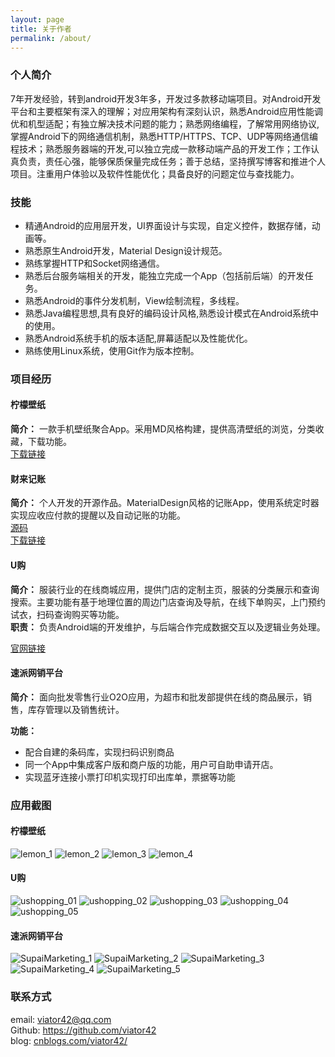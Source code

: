 ```yaml
---
layout: page
title: 关于作者
permalink: /about/
---
```


### 个人简介    
7年开发经验，转到android开发3年多，开发过多款移动端项目。对Android开发平台和主要框架有深入的理解；对应用架构有深刻认识，熟悉Android应用性能调优和机型适配；有独立解决技术问题的能力；熟悉网络编程，了解常用网络协议,掌握Android下的网络通信机制，熟悉HTTP/HTTPS、TCP、UDP等网络通信编程技术；熟悉服务器端的开发,可以独立完成一款移动端产品的开发工作；工作认真负责，责任心强，能够保质保量完成任务；善于总结，坚持撰写博客和推进个人项目。注重用户体验以及软件性能优化；具备良好的问题定位与查找能力。    

### 技能

* 精通Android的应用层开发，UI界面设计与实现，自定义控件，数据存储，动画等。
* 熟悉原生Android开发，Material Design设计规范。
* 熟练掌握HTTP和Socket网络通信。
* 熟悉后台服务端相关的开发，能独立完成一个App（包括前后端）的开发任务。
* 熟悉Android的事件分发机制，View绘制流程，多线程。
* 熟悉Java编程思想,具有良好的编码设计风格,熟悉设计模式在Android系统中的使用。
* 熟悉Android系统手机的版本适配,屏幕适配以及性能优化。
* 熟练使用Linux系统，使用Git作为版本控制。

### 项目经历

#### 柠檬壁纸    
__简介：__ 一款手机壁纸聚合App。采用MD风格构建，提供高清壁纸的浏览，分类收藏，下载功能。    
[下载链接](http://7xj4vv.com1.z0.glb.clouddn.com/Lemon_v1.0.apk)    

#### 财来记账    
__简介：__ 个人开发的开源作品。MaterialDesign风格的记账App，使用系统定时器实现应收应付款的提醒以及自动记账的功能。    
[源码](https://github.com/viator42/ErikaNote)    
[下载链接](http://android.myapp.com/myapp/detail.htm?apkName=com.viator42.erikanote)    

#### U购    
__简介：__ 服装行业的在线商城应用，提供门店的定制主页，服装的分类展示和查询搜索。主要功能有基于地理位置的周边门店查询及导航，在线下单购买，上门预约试衣，扫码查询购买等功能。    
__职责：__ 负责Android端的开发维护，与后端合作完成数据交互以及逻辑业务处理。

[官网链接](http://ugouchina.com/)

#### 速派网销平台    
__简介：__ 面向批发零售行业O2O应用，为超市和批发部提供在线的商品展示，销售，库存管理以及销售统计。   

__功能：__

* 配合自建的条码库，实现扫码识别商品
* 同一个App中集成客户版和商户版的功能，用户可自助申请开店。
* 实现蓝牙连接小票打印机实现打印出库单，票据等功能

### 应用截图

#### 柠檬壁纸    
![lemon_1](http://7xj4vv.com1.z0.glb.clouddn.com/lemon_1.jpg)
![lemon_2](http://7xj4vv.com1.z0.glb.clouddn.com/lemon_2.jpg)
![lemon_3](http://7xj4vv.com1.z0.glb.clouddn.com/lemon_3.jpg)
![lemon_4](http://7xj4vv.com1.z0.glb.clouddn.com/lemon_4.jpg)

#### U购    
![ushopping_01](http://7xj4vv.com1.z0.glb.clouddn.com/ushopping_01.jpg)
![ushopping_02](http://7xj4vv.com1.z0.glb.clouddn.com/ushopping_02.jpg)
![ushopping_03](http://7xj4vv.com1.z0.glb.clouddn.com/ushopping_03.jpg)
![ushopping_04](http://7xj4vv.com1.z0.glb.clouddn.com/ushopping_04.jpg)
![ushopping_05](http://7xj4vv.com1.z0.glb.clouddn.com/ushopping_05.jpg)

#### 速派网销平台    
![SupaiMarketing_1](http://7xj4vv.com1.z0.glb.clouddn.com/SupaiMarketing_1.jpg)
![SupaiMarketing_2](http://7xj4vv.com1.z0.glb.clouddn.com/SupaiMarketing_2.jpg)
![SupaiMarketing_3](http://7xj4vv.com1.z0.glb.clouddn.com/SupaiMarketing_3.jpg)
![SupaiMarketing_4](http://7xj4vv.com1.z0.glb.clouddn.com/SupaiMarketing_4.jpg)
![SupaiMarketing_5](http://7xj4vv.com1.z0.glb.clouddn.com/SupaiMarketing_5.jpg)

### 联系方式
email:    viator42@qq.com    
Github:   https://github.com/viator42    
blog: [cnblogs.com/viator42/](http://cnblogs.com/viator42/)    